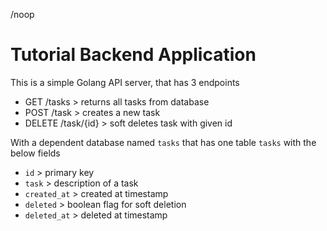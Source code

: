 /noop

# Tutorial Backend Application

This is a simple Golang API server, that has 3 endpoints

- GET /tasks > returns all tasks from database
- POST /task > creates a new task
- DELETE /task/{id} > soft deletes task with given id

With a dependent database named `tasks` that has one table `tasks` with the below fields

- `id` > primary key
- `task` > description of a task
- `created_at` > created at timestamp
- `deleted` > boolean flag for soft deletion
- `deleted_at` > deleted at timestamp

